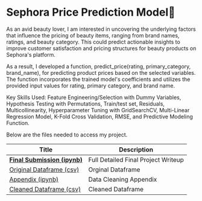 # Sephora Price Prediction Model💄

As an avid beauty lover, I am interested in uncovering the underlying factors that influence the pricing of beauty items, ranging from brand names, ratings, and beauty category. This could predict actionable insights to improve customer satisfaction and pricing structures for beauty products on Sephora's platform. 

As a result, I developed a function, predict_price(rating, primary_category, brand_name), for predicting product prices based on the selected variables. The function incorporates the trained model's coefficients and utilizes the provided input values for rating, primary category, and brand name.

Key Skills Used: Feature Engineering/Selection with Dummy Variables, Hypothesis Testing with Permutations, Train/test set, Residuals, Multicollinearity, Hyperparameter Tuning with GridSearchCV, Multi-Linear Regression Model, K-Fold Cross Validation, RMSE, and Predictive Modeling Function.

Below are the files needed to access my project. 

| Title  | Description |
| ------------- | ------------- |
|[**Final Submission (ipynb)**](https://github.com/ashleyh859/personaldsproject/blob/main/Sephora%20Product%20Price%20Prediction%20Model%20Project.ipynb)|Full Detailed Final Project Writeup|
|[Original Dataframe (csv)](https://github.com/ashleyh859/personaldsproject/blob/main/product_info.csv)|Orginal Dataframe|
|[Appendix (ipynb)](https://github.com/ashleyh859/personaldsproject/blob/main/appendix.ipynb)|Data Cleaning Appendix|
|[Cleaned Dataframe (csv)](https://github.com/ashleyh859/personaldsproject/blob/main/appendix.csv)|Cleaned Dataframe|
